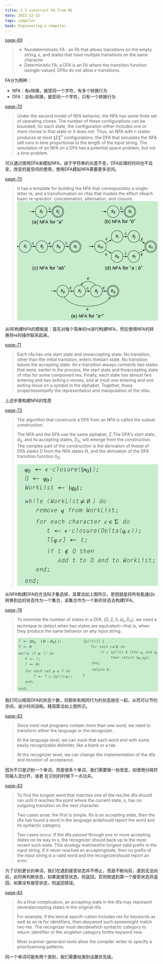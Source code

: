 ```yaml
---
title: 2.3 construct FA from RE
date: 2022-12-31
tags: compiler
book: Engineering a compiler
---
```


[page-69](bookxnotepro://opennote/?nb={b7f4e0c6-1a2e-4ef0-9121-1eeb029d1870}&book=21548d9f83b3ce5d353a8baccff171a2&page=68&x=104&y=249&id=51&uuid=f389ad51123f7625ede56859aff5e8a0)

> - Nondeterministic FA : an FA that allows transitions on the empty string, $\epsilon$, and states that have multiple transitions on the same character
> - Deterministic FA: a DFA is an FA where the transition function issingle-valued. DFAs do not allow $\epsilon$-transitions.

FA分为两种：
- NFA：有$\epsilon$转换，接受同一个字符，有多个转换行为
- DFA：没有$\epsilon$转换，接受同一个字符，只有一个转换行为

[page-70](bookxnotepro://opennote/?nb={b7f4e0c6-1a2e-4ef0-9121-1eeb029d1870}&book=21548d9f83b3ce5d353a8baccff171a2&page=69&x=211&y=261&id=54&uuid=5181f0261298971fb10be47bccecb59d)

>Under the second model of NFA behavior, the NFA has some finite set of operating clones. The number of these configurations can be bounded; for each state, the configuration either includes one or more clones in that state or it does not. Thus, an NFA with n states produces at most $\|\Sigma\|^n$ configurations.
>the DFA that simulates the NFA still runs in time proportional to the length of the input string. The simulation of an NFA on a DFA has a potential space problem, but not a time problem.

可以通过使用DFA来模拟NFA，由于字符串的长度不变，DFA处理的时间也不会变，改变的是空间的使用，使用DFA模拟NFA需要更多空间。


[page-70](bookxnotepro://opennote/?nb={b7f4e0c6-1a2e-4ef0-9121-1eeb029d1870}&book=21548d9f83b3ce5d353a8baccff171a2&page=69&x=211&y=588&id=164&uuid=6cbf91056ff59985ff9294b63f938076)

>It has a template for building the NFA that correspondsto a single-letter re, and a transformation on nfas that models the effect ofeach basic re operator: concatenation, alternation, and closure.
>![](/assets/images/构建NFA.png)

从RE构建NFA的模板是：首先对每个简单的re进行构建NFA，然后使用NFA的转换将re的操作联系起来。


[page-71](bookxnotepro://opennote/?nb={b7f4e0c6-1a2e-4ef0-9121-1eeb029d1870}&book=21548d9f83b3ce5d353a8baccff171a2&page=70&x=329&y=517&id=165&uuid=dd4d6b5f2fc495ec565892d7ba031063)

>Each nfa has one start state and oneaccepting state. No transition, other than the initial transition, enters thestart state. No transition leaves the accepting state. An $\epsilon$-transition always connects two states that were, earlier in the process, the start state and theaccepting state of nfas for some component res. Finally, each state has atmost two entering and two exiting $\epsilon$-moves, and at most one entering and one exiting move on a symbol in the alphabet. Together, these propertiessimplify the representation and manipulation of the nfas.

上述步骤构建NFA的性质

[page-73](bookxnotepro://opennote/?nb={b7f4e0c6-1a2e-4ef0-9121-1eeb029d1870}&book=21548d9f83b3ce5d353a8baccff171a2&page=72&x=329&y=414&id=166&uuid=863401a5ec6e325aa0aa2f9318756576)

> The algorithm that constructs a DFA from an NFA is called the subset construction.
> 
> The NFA and the DFA use the same alphabet, $\Sigma$.The DFA's start state, $d_0$, and its accepting states, $D_A$, will emerge from the construction. The complex part of the construction is the derivation of theset of DFA states D from the NFA states N, and the derivation of the DFA transition function $\delta_D$.
> 
> ![](/assets/images/构建DFA算法流程.png)

从NFA构建DFA的方法叫子集选择，其算法如上图所示，思想就是将所有能通过$\epsilon$转换到达的状态作为一个集合，该集合作为一个新的状态去构建DFA。

[page-78](bookxnotepro://opennote/?nb={b7f4e0c6-1a2e-4ef0-9121-1eeb029d1870}&book=21548d9f83b3ce5d353a8baccff171a2&page=77&x=211&y=503&id=168&uuid=7815a6b11c15e896af62e4946b938f87)

>To minimize the number of states in a DFA, $(D,\Sigma,\delta,d_0, D_A)$, we need a technique to detect when two states are equivalent—that is, when they produce the same behavior on any input string.
>
>![](/assets/images/精简DFA.png)

我们可以精简DFA的状态个数，将那些有相同行为的状态放在一起，从而可以节约空间，减少时间消耗。精简算法如上图所示。


[page-83](bookxnotepro://opennote/?nb={b7f4e0c6-1a2e-4ef0-9121-1eeb029d1870}&book=21548d9f83b3ce5d353a8baccff171a2&page=82&x=329&y=123&id=169&uuid=42f3ffc57974afb150ac60ef3234c7dc)

> Since most real programs contain more than one word, we need to transform either the language or the recognizer.
> 
> At the language level, we can insist that each word end with some easily recognizable delimiter, like a blank or a tab.
> 
> At the recognizer level, we can change the implementation of the dfa and itsnotion of acceptance.

因为不只是识别一个单词，而是很多个单词，我们需要做一些改变，如使用分隔符将输入流分开，或者 在识别的时候下一点功夫。


[page-83](bookxnotepro://opennote/?nb={b7f4e0c6-1a2e-4ef0-9121-1eeb029d1870}&book=21548d9f83b3ce5d353a8baccff171a2&page=82&x=329&y=235&id=173&uuid=6857ca1113e269f861aa507dc31e2c95)

> To find the longest word that matches one of the res,the dfa should run until it reaches the point where the current state, s, has no outgoing transition on the next character. 
> 
> Two cases arise; the first is simple. Ifs is an accepting state, then the dfa has found a word in the language andshould report the word and its syntactic category.
> 
 >Two cases occur. If the dfa passed through one or more accepting states on its way to s, the recognizer should back up to the most recent such state. This strategy matchesthe longest valid prefix in the input string. If it never reached an acceptingstate, then no prefix of the input string is a valid word and the recognizershould report an error.

为了识别更长的单词，我们在遇到接受状态并不停止，而是不断向前，直到无法向前，此时再判断状态，如果是接受状态，则返回，否则倒退到第一个接受状态并返回，如果没有接受状态，则返回错误。

[page-83](bookxnotepro://opennote/?nb={b7f4e0c6-1a2e-4ef0-9121-1eeb029d1870}&book=21548d9f83b3ce5d353a8baccff171a2&page=82&x=329&y=404&id=176&uuid=0f02a937b38654b389c3acfa14fb7b59)

> As a final complication, an accepting state in the dfa may represent severalaccepting states in the original nfa.
> 
> For example, if the lexical specifi-cation includes res for keywords as well as an re for identifiers, then akeyword such asnewmight match two res. The recognizer must decidewhich syntactic category to return: identifier or the singleton category forthe keyword new.
> 
> Most scanner-generator tools allow the compiler writer to specify a priorityamong patterns.

同一个单词可能有两个类别，我们需要给类别设置优先级。



























